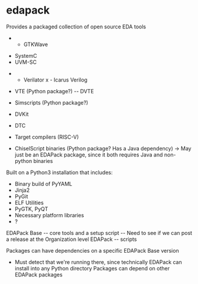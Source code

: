 edapack
=======

Provides a packaged collection of open source EDA tools

* - GTKWave
- SystemC
- UVM-SC
* - Verilator
x - Icarus Verilog
- VTE (Python package?)
-- DVTE
- Simscripts (Python package?)
- DVKit

- DTC

- Target compilers (RISC-V)

- ChiselScript binaries (Python package? Has a Java dependency)
-> May just be an EDAPack package, since it both requires
   Java and non-python binaries

Built on a Python3 installation that includes:
- Binary build of PyYAML
- Jinja2
- PyGit
- ELF Utilities
- PyGTK, PyQT
- Necessary platform libraries
- ?

EDAPack Base -- core tools and a setup script
-- Need to see if we can post a release at the Organization level
EDAPack      -- scripts

Packages can have dependencies on a specific EDAPack Base version
- Must detect that we're running there, since technically EDAPack can
  install into any Python directory
Packages can depend on other EDAPack packages

